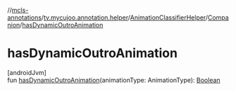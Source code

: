 //[mcls-annotations](../../../../index.md)/[tv.mycujoo.annotation.helper](../../index.md)/[AnimationClassifierHelper](../index.md)/[Companion](index.md)/[hasDynamicOutroAnimation](has-dynamic-outro-animation.md)

# hasDynamicOutroAnimation

[androidJvm]\
fun [hasDynamicOutroAnimation](has-dynamic-outro-animation.md)(animationType: AnimationType): [Boolean](https://kotlinlang.org/api/latest/jvm/stdlib/kotlin/-boolean/index.html)
